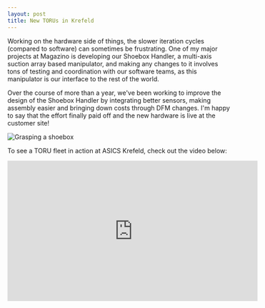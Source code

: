 ```yaml
---
layout: post
title: New TORUs in Krefeld
---
```


Working on the hardware side of things, the slower iteration cycles (compared to software) can sometimes be frustrating. One of my major projects at Magazino is developing our Shoebox Handler, a multi-axis suction array based manipulator, and making any changes to it involves tons of testing and coordination with our software teams, as this manipulator is our interface to the rest of the world.

Over the course of more than a year, we've been working to improve the design of the Shoebox Handler by integrating better sensors, making assembly easier and bringing down costs through DFM changes. I'm happy to say that the effort finally paid off and the new hardware is live at the customer site!

<img src="/assets/images/sbh_krefeld.gif" alt="Grasping a shoebox"/>

To see a TORU fleet in action at ASICS Krefeld, check out the video below:

<iframe width="560" height="315" src="https://www.youtube.com/embed/GkgxTrbMg0s" frameborder="0" allow="accelerometer; autoplay; encrypted-media; gyroscope; picture-in-picture" allowfullscreen></iframe>